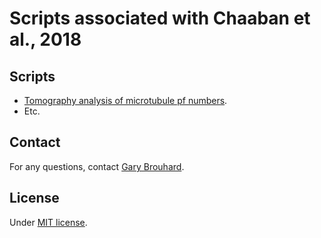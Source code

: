 # Scripts associated with Chaaban et al., 2018


## Scripts

- [Tomography analysis of microtubule pf numbers](.Tomography).
- Etc.

## Contact

For any questions, contact [Gary Brouhard](mailtogary.brouhard@mcgill.ca).

## License

Under [MIT license](LICENSE.md).
